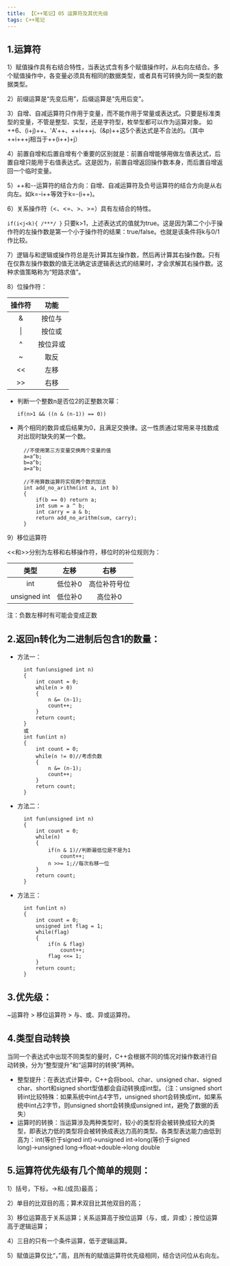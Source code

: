 ```yaml
---
title: 【C++笔记】05 运算符及其优先级
tags: C++笔记
---
```


## 1.运算符

1）赋值操作具有右结合特性，当表达式含有多个赋值操作时，从右向左结合。多个赋值操作中，各变量必须具有相同的数据类型，或者具有可转换为同一类型的数据类型。

2）前缀运算是“先变后用”，后缀运算是“先用后变”。

3）自增、自减运算符只作用于变量，而不能作用于常量或表达式。只要是标准类型的变量，不管是整型、实型，还是字符型，枚举型都可以作为运算对象。
如++6、(i+j)++、'A'++、++i+++j、(&p)++这5个表达式是不合法的。（其中++i+++j相当于++(i++)+j）

4）前置自增和后置自增有个重要的区别就是：前置自增能够用做左值表达式，后置自增只能用于右值表达式。这是因为，前置自增返回操作数本身，而后置自增返回一个临时变量。

5）++和--运算符的结合方向：自增、自减运算符及负号运算符的结合方向是从右向左。如k=-i++等效于k=-(i++)。

6）关系操作符（<、<=、>、>=）具有左结合的特性。

`if(i<j<k){ /***/ }`
只要k>1，上述表达式的值就为true。这是因为第二个小于操作符的左操作数是第一个小于操作符的结果：true/false。也就是该条件将k与0/1作比较。

7）逻辑与和逻辑或操作符总是先计算其左操作数，然后再计算其右操作数。只有在仅靠左操作数数的值无法确定该逻辑表达式的结果时，才会求解其右操作数。这种求值策略称为“短路求值”。

8）位操作符：

| 操作符 |   功能   |
| :----: | :------: |
|   &    |  按位与  |
|   \|   |  按位或  |
|   ^    | 按位异或 |
|   ~    |   取反   |
|   <<   |   左移   |
|   >>   |   右移   |


- 判断一个整数n是否位2的正整数次幂：

	`if(n>1 && ((n & (n-1)) == 0))`

- 两个相同的数异或后结果为0，且满足交换律。这一性质通过常用来寻找数成对出现时缺失的某一个数。

        //不使用第三方变量交换两个变量的值
        a=a^b;
        b=a^b;
        a=a^b;
        
        //不用算数运算符实现两个数的加法
        int add_no_arithm(int a, int b)
        {
        	if(b == 0) return a;
        	int sum = a ^ b;
        	int carry = a & b;
        	return add_no_arithm(sum, carry);
        }

9）移位运算符

<<和>>分别为左移和右移操作符，移位时的补位规则为：

|     类型      |  左移   |     右移     |
| :-----------: | :-----: | :----------: |
|      int      | 低位补0 | 高位补符号位 |
| unsigned  int | 低位补0 |   高位补0    |


注：负数左移时有可能会变成正数

## 2.返回n转化为二进制后包含1的数量：

- 方法一：

	    int fun(unsigned int n)
	    {
	    	int count = 0;
	    	while(n > 0)
	    	{
	    		n &= (n-1);
	    		count++;
	    	}
	    	return count; 
	    }
	    或
	    int fun(int n)
	    {
	    	int count = 0;
	    	while(n != 0)//考虑负数
	    	{
	    		n &= (n-1);
	    		count++;
	    	}
	    	return count; 
	    }

- 方法二：

		int fun(unsigned int n)
		{
			int count = 0;
			while(n)
			{
				if(n & 1)//判断最低位是不是为1
					count++;
				n >>= 1;//每次右移一位
			}
			return count; 
		}

- 方法三：

	    int fun(int n)
	    {
	    	int count = 0;
	    	unsigned int flag = 1;
	    	while(flag)
	    	{
	    		if(n & flag)
	    			count++;
	    		flag <<= 1;
	    	}
	    	return count; 
	    }

## 3.优先级：
~运算符 > 移位运算符 > 与、或、异或运算符。

## 4.类型自动转换
当同一个表达式中出现不同类型的量时，C++会根据不同的情况对操作数进行自动转换，分为“整型提升”和“运算时的转换”两种。

- 整型提升：在表达式计算中，C++会将bool、char、unsigned char、signed char、short和signed short型值都会自动转换成int型。（注：unsigned short 转int比较特殊：如果系统中int占4字节，unsigned short会转换成int，如果系统中int占2字节，则unsigned short会转换成unsigned int，避免了数据的丢失）
- 运算时的转换：当运算涉及两种类型时，较小的类型将会被转换成较大的类型，即表达力低的类型将会被转换成表达力高的类型。各类型表达能力由低到高为：int(等价于signed int)→unsigned int→long(等价于signed long)→unsigned long→float→double→long double

## 5.运算符优先级有几个简单的规则：

1）括号，下标，->和.(成员)最高；

2）单目的比双目的高；算术双目比其他双目的高；

3）移位运算高于关系运算；关系运算高于按位运算（与，或，异或）；按位运算高于逻辑运算；

4）三目的只有一个条件运算，低于逻辑运算。

5）赋值运算仅比“，”高，且所有的赋值运算符优先级相同，结合访问位从右向左。